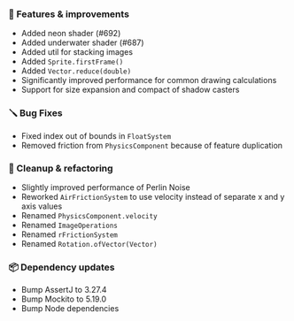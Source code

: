 ### 🚀 Features & improvements

- Added neon shader (#692)
- Added underwater shader (#687)
- Added util for stacking images
- Added `Sprite.firstFrame()`
- Added `Vector.reduce(double)`
- Significantly improved performance for common drawing calculations
- Support for size expansion and compact of shadow casters

### 🪛 Bug Fixes

- Fixed index out of bounds in `FloatSystem`
- Removed friction from `PhysicsComponent` because of feature duplication

### 🧽 Cleanup & refactoring

- Slightly improved performance of Perlin Noise
- Reworked `AirFrictionSystem` to use velocity instead of separate x and y axis values
- Renamed `PhysicsComponent.velocity`
- Renamed `ImageOperations`
- Renamed `rFrictionSystem` 
- Renamed `Rotation.ofVector(Vector)`

### 📦 Dependency updates

- Bump AssertJ to 3.27.4
- Bump Mockito to 5.19.0
- Bump Node dependencies